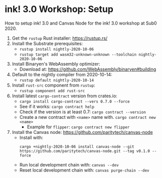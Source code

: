 # ink! 3.0 Workshop: Setup

How to setup ink! 3.0 and Canvas Node for the ink! 3.0 workshop at Sub0 2020.

1. Get the `rustup` Rust installer: https://rustup.rs/
1. Install the Substrate prerequisites:
    - `rustup install nightly-2020-10-06`
    - `rustup target add wasm32-unknown-unknown --toolchain nightly-2020-10-06`
1. Install Binaryen's WebAssembly optimizer:
    - Download at: https://github.com/WebAssembly/binaryen#building
1. Default to the nightly compiler from 2020-10-14:
    - `rustup default nightly-2020-10-14`
1. Install `rust-src` component from `rustup`:
    - `rustup component add rust-src`
1. Install latest `cargo-contract` version from crates.io:
    - `cargo install cargo-contract --vers 0.7.0 --force`
    - See if it works: `cargo contract help`
    - Check if the version is at least 0.7: `cargo contract --version`
    - Create a new contract with `<name>` name with. `cargo contract new <name>`
        - Example for `flipper`: `cargo contract new flipper`
1. Install the Canvas node: https://github.com/paritytech/canvas-node
    - Install with:
      ```
      cargo +nightly-2020-10-06 install canvas-node --git https://github.com/paritytech/canvas-node.git --tag v0.1.0 --force
      ```
    - Run local development chain with: `canvas --dev`
    - Reset local development chain with: `canvas purge-chain --dev`
